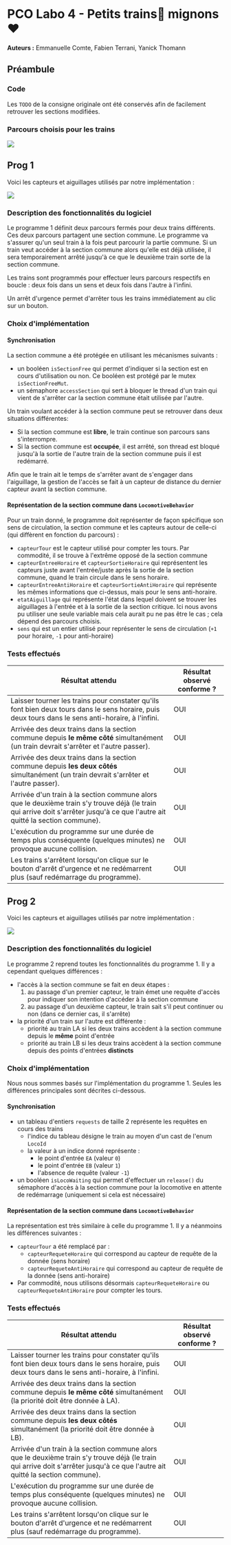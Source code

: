 # PCO Labo 4 - Petits trains🚅 mignons❤️

**Auteurs :** Emmanuelle Comte, Fabien Terrani, Yanick Thomann

## Préambule

### Code

Les `TODO` de la consigne originale ont été conservés afin de facilement retrouver les sections modifiées.

### Parcours choisis pour les trains

![](img/parcours.png)

## Prog 1

Voici les capteurs et aiguillages utilisés par notre implémentation :

![](img/capteurs-prog1.png)

### Description des fonctionnalités du logiciel

Le programme 1 définit deux parcours fermés pour deux trains différents. Ces deux parcours partagent une section commune. Le programme va s'assurer qu'un seul train à la fois peut parcourir la partie commune. Si un train veut accéder à la section commune alors qu'elle est déjà utilisée, il sera temporairement arrêté jusqu'à ce que le deuxième train sorte de la section commune.

Les trains sont programmés pour effectuer leurs parcours respectifs en boucle : deux fois dans un sens et deux fois dans l'autre à l'infini.

Un arrêt d'urgence permet d'arrêter tous les trains immédiatement au clic sur un bouton.

### Choix d'implémentation

#### Synchronisation

La section commune a été protégée en utilisant les mécanismes suivants :

- un booléen `isSectionFree` qui permet d'indiquer si la section est en cours d'utilisation ou non. Ce booléen est protégé par le mutex `isSectionFreeMut`.
- un sémaphore `accessSection` qui sert à bloquer le thread d'un train qui vient de s'arrêter car la section commune était utilisée par l'autre.

Un train voulant accéder à la section commune peut se retrouver dans deux situations différentes:

- Si la section commune est **libre**, le train continue son parcours sans s'interrompre.
- Si la section commune est **occupée**, il est arrêté, son thread est bloqué jusqu'à la sortie de l'autre train de la section commune puis il est redémarré.

Afin que le train ait le temps de s'arrêter avant de s'engager dans l'aiguillage, la gestion de l'accès se fait à un capteur de distance du dernier capteur avant la section commune.

#### Représentation de la section commune dans `LocomotiveBehavior`

Pour un train donné, le programme doit représenter de façon spécifique son sens de circulation, la section commune et les capteurs autour de celle-ci (qui diffèrent en fonction du parcours) :

- `capteurTour` est le capteur utilisé pour compter les tours. Par commodité, il se trouve à l'extrême opposé de la section commune
- `capteurEntreeHoraire` et `capteurSortieHoraire` qui représentent les capteurs juste avant l'entrée/juste après la sortie de la section commune, quand le train circule dans le sens horaire.
- `capteurEntreeAntiHoraire` et `capteurSortieAntiHoraire` qui représente les mêmes informations que ci-dessus, mais pour le sens anti-horaire.
- `etatAiguillage` qui représente l'état dans lequel doivent se trouver les aiguillages à l'entrée et à la sortie de la section critique. Ici nous avons pu utiliser une seule variable mais cela aurait pu ne pas être le cas ; cela dépend des parcours choisis.
- `sens` qui est un entier utilisé pour représenter le sens de circulation (`+1` pour horaire, `-1` pour anti-horaire)

### Tests effectués

| Résultat attendu                                             | Résultat observé conforme ? |
| ------------------------------------------------------------ | --------------------------- |
| Laisser tourner les trains pour constater qu'ils font bien deux tours dans le sens horaire, puis deux tours dans le sens anti-horaire, à l'infini. | OUI                         |
| Arrivée des deux trains dans la section commune depuis **le même côté** simultanément (un train devrait s'arrêter et l'autre passer). | OUI                         |
| Arrivée des deux trains dans la section commune depuis **les deux côtés** simultanément (un train devrait s'arrêter et l'autre passer). | OUI                         |
| Arrivée d'un train à la section commune alors que le deuxième train s'y trouve déjà (le train qui arrive doit s'arrêter jusqu'à ce que l'autre ait quitté la section commune). | OUI                         |
| L'exécution du programme sur une durée de temps plus conséquente (quelques minutes) ne provoque aucune collision. | OUI                         |
| Les trains s'arrêtent lorsqu'on clique sur le bouton d'arrêt d'urgence et ne redémarrent plus (sauf redémarrage du programme). | OUI                         |

## Prog 2

Voici les capteurs et aiguillages utilisés par notre implémentation :

![](img/capteurs-prog2.png)

### Description des fonctionnalités du logiciel

Le programme 2 reprend toutes les fonctionnalités du programme 1. Il y a cependant quelques différences :

- l'accès à la section commune se fait en deux étapes :
  1. au passage d'un premier capteur, le train émet une requête d'accès pour indiquer son intention d'accéder à la section commune
  2. au passage d'un deuxième capteur, le train sait s'il peut continuer ou non (dans ce dernier cas, il s'arrête)
- la priorité d'un train sur l'autre est différente :
  - priorité au train LA si les deux trains accèdent à la section commune depuis le **même** point d'entrée
  - priorité au train LB si les deux trains accèdent à la section commune depuis des points d'entrées **distincts**

### Choix d'implémentation
Nous nous sommes basés sur l'implémentation du programme 1. Seules les différences principales sont décrites ci-dessous.

#### Synchronisation

- un tableau d'entiers `requests` de taille 2 représente les requêtes en cours des trains
  - l'indice du tableau désigne le train au moyen d'un cast de l'enum `LocoId`
  - la valeur à un indice donné représente :
    - le point d'entrée `EA` (valeur `0`)
    - le point d'entrée `EB` (valeur `1`)
    - l'absence de requête (valeur `-1`)
- un booléen `isLocoWaiting` qui permet d'effectuer un `release()` du sémaphore d'accès à la section commune pour la locomotive en attente de redémarrage (uniquement si cela est nécessaire)

#### Représentation de la section commune dans `LocomotiveBehavior`

La représentation est très similaire à celle du programme 1. Il y a néanmoins les différences suivantes :

- `capteurTour` a été remplacé par :
  - `capteurRequeteHoraire` qui correspond au capteur de requête de la donnée (sens horaire)
  - `capteurRequeteAntiHoraire` qui correspond au capteur de requête de la donnée (sens anti-horaire)
- Par commodité, nous utilisons désormais `capteurRequeteHoraire` ou `capteurRequeteAntiHoraire` pour compter les tours.

### Tests effectués

| Résultat attendu                                             | Résultat observé conforme ? |
| ------------------------------------------------------------ | --------------------------- |
| Laisser tourner les trains pour constater qu'ils font bien deux tours dans le sens horaire, puis deux tours dans le sens anti-horaire, à l'infini. | OUI                         |
| Arrivée des deux trains dans la section commune depuis **le même côté** simultanément (la priorité doit être donnée à LA). | OUI                         |
| Arrivée des deux trains dans la section commune depuis **les deux côtés** simultanément  (la priorité doit être donnée à LB). | OUI                         |
| Arrivée d'un train à la section commune alors que le deuxième train s'y trouve déjà (le train qui arrive doit s'arrêter jusqu'à ce que l'autre ait quitté la section commune). | OUI                         |
| L'exécution du programme sur une durée de temps plus conséquente (quelques minutes) ne provoque aucune collision. | OUI                         |
| Les trains s'arrêtent lorsqu'on clique sur le bouton d'arrêt d'urgence et ne redémarrent plus (sauf redémarrage du programme). | OUI                         |